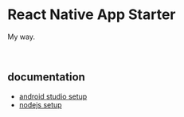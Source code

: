 # React Native App Starter

My way.

<br />




## documentation

* [android studio setup](./doc/android-studio-setup.md)
* [nodejs setup](./doc/nodejs.md)
